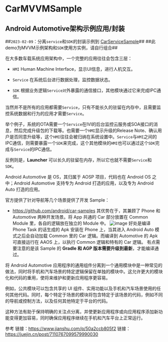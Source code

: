 # CarMVVMSample

## Android Automotive架构示例应用/封装


##`2023-02-09`：分离`service`和`SDK`的封装示例到 [CarServiceSample](https://github.com/ak-ing/CarServiceSample)##
##此demo为MVVM示例架构和`SDK`使用方实例，请自行组合##


在大多数车载系统应用架构中，一个完整的应用往往会包含三层：

- `HMI`
Human Machine Interface，显示UI信息，进行人机交互。

- `Service`
在系统后台进行数据处理，监控数据状态。

- `SDK`
根据业务逻辑`Service对`外暴露的通信接口，其他模块通过它来完成IPC通信。

当然并不是所有的应用都需要`Service`，只有不能长久的驻留在内存中，且需要监控系统数据和行为的应用才需要`Service`。

举个例子，系统的OTA需要一个`Service`在IVI的后台监控云服务或SOA接口的消息，然后完成升级包的下载等。也需要一个`HMI`显示升级的Release Note、确认用户是否同意升级等，这个`HMI`往往会被归纳在系统设置中。`Service`与`HMI`之间的IPC通信，则需要暴露一个`SDK`来完成，这个其他模块的`HMI`也可以通过这个`SDK`完成与`Service`的IPC通信。

反例则是，**Launcher** 可以长久的驻留在内存，所以它也就不需要`Service`和`SDK`。



Android Automotive 是 OS，其归属于 AOSP 项目，代码也在 Android OS 之中；Android Automotive 支持专为 Android 打造的应用，以及专为 Android Auto 打造的应用。

官方提供了针对导航等几个场景提供了开发 Sample：
- https://github.com/android/car-samples
其优势在于，其兼顾了 Phone 和 Automotive 两种开发场景。将 App 共通的 Car 部分放置在 Common Module 里，各自的逻辑放在独立的 Module 中。
![image](https://user-images.githubusercontent.com/65901383/216306008-6d794974-b8d3-42a2-b99c-d7ee1a94dfdb.png)
好处是编译 Phone Task 的话生成的 Apk 安装在 Phone 上，当其进入 Android Auto 模式之后会自动加载 Common 里的 Car 逻辑。而编译到 Automotive 的 Apk 可直接运行在 AAOS 上，以执行 Common 逻辑和特有的 Car 逻辑。
有点需要注意的是该 Sample 的 **Gradle 和 AGP 版本需要升级到最新**，才能编译通过。


将 Android Automotive 应用程序的通用组件分离到一个通用模块中是一种常见的做法，同时将手机和汽车场景的特定逻辑保留在单独的模块中。这允许更大的模块化和代码的重用，使将来维护和更新应用程序更容易。

例如，公共模块可以包含共享的 UI 组件、实用功能以及手机和汽车场景使用的任何其他代码。同时，每个特定于场景的模块将包含特定于该场景的代码，例如不同的导航或控制方法，以及任何其他特定于平台的代码。

这种方法有助于保持明确的关注点分离，并使更新应用程序或向应用程序添加新功能变得更加容易，同时确保应用程序继续在手机和汽车平台上正常运行。


参考
链接：https://www.jianshu.com/p/50a2ccb805f2
链接：https://juejin.cn/post/7110767099579990030
